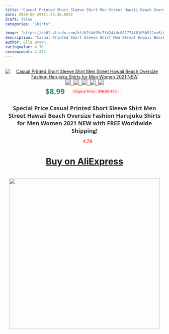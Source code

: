```yaml
---
title: "Casual Printed Short Sleeve Shirt Men Street Hawaii Beach Oversize Fashion Harujuku Shirts for Men Women 2021 NEW"
date: 2020-06-29T11:25:36.892Z
draft: false
categories: "Shirts"

image: "https://ae01.alicdn.com/kf/H2f4d95c7f4244dc881774f8105b512ec6/Casual-Printed-Short-Sleeve-Shirt-Men-Street-Hawaii-Beach-Oversize-Fashion-Harujuku-Shirts-for-Men-Women.jpg"
description: "Casual Printed Short Sleeve Shirt Men Street Hawaii Beach Oversize Fashion Harujuku Shirts for Men Women 2021 NEW"
author: Ella Brown
ratingvalue: 4.78
reviewcount: 2.222
---
```

<br>
<div style="text-align: center;">
<a href="https://s.click.aliexpress.com/e/_A4dlzb" target="_blank" rel="nofollow noopener noreferrer"><img alt="Casual Printed Short Sleeve Shirt Men Street Hawaii Beach Oversize Fashion Harujuku Shirts for Men Women 2021 NEW" class="magnifier-image" src="https://ae01.alicdn.com/kf/H2f4d95c7f4244dc881774f8105b512ec6/Casual-Printed-Short-Sleeve-Shirt-Men-Street-Hawaii-Beach-Oversize-Fashion-Harujuku-Shirts-for-Men-Women.jpg_640x640.jpg">
<br>
<img style="border:1px solid salmon" src="https://ae01.alicdn.com/kf/H2f4d95c7f4244dc881774f8105b512ec6/Casual-Printed-Short-Sleeve-Shirt-Men-Street-Hawaii-Beach-Oversize-Fashion-Harujuku-Shirts-for-Men-Women.jpg_120x120.jpg">&nbsp;&nbsp;<img style="border:1px solid salmon" src="https://ae01.alicdn.com/kf/Hdf08bcff5cf94937a59f3fde51a70a56M/Casual-Printed-Short-Sleeve-Shirt-Men-Street-Hawaii-Beach-Oversize-Fashion-Harujuku-Shirts-for-Men-Women.jpg_120x120.jpg">&nbsp;&nbsp;<img style="border:1px solid salmon" src="https://ae01.alicdn.com/kf/Hee3093ea3c3942109eec332d4d5b256aU/Casual-Printed-Short-Sleeve-Shirt-Men-Street-Hawaii-Beach-Oversize-Fashion-Harujuku-Shirts-for-Men-Women.jpg_120x120.jpg">&nbsp;&nbsp;<img style="border:1px solid salmon" src="https://ae01.alicdn.com/kf/H68ebf517e67b424084a90e69c8187e52i/Casual-Printed-Short-Sleeve-Shirt-Men-Street-Hawaii-Beach-Oversize-Fashion-Harujuku-Shirts-for-Men-Women.jpg_120x120.jpg">&nbsp;&nbsp;<img style="border:1px solid salmon" src="https://ae01.alicdn.com/kf/Hababc47c195f4f3d916b3221f79957f0J/Casual-Printed-Short-Sleeve-Shirt-Men-Street-Hawaii-Beach-Oversize-Fashion-Harujuku-Shirts-for-Men-Women.jpg_120x120.jpg"></a></div><br0>
<div style="text-align: center;"><span style="background-color: white; border: 0px; box-sizing: border-box; color: seagreen; display: inline-block; font-family: &quot;open sans&quot; , &quot;arial&quot; , &quot;helvetica&quot; , sans-serif , &quot;heiti&quot;; font-size: 24px; font-stretch: inherit; font-weight: 700; line-height: inherit; margin: 0px 10px 0px 0px; padding: 0px; vertical-align: middle;">$8.99 </span>
<span style="background: rgb(255 , 241 , 241); border-radius: 3px; border: 0px; box-sizing: border-box; color: #ff4747; display: inline-block; font-family: inherit; font-size: 12px; font-stretch: inherit; font-style: inherit; font-variant: inherit; font-weight: 600; line-height: inherit; margin: 0px; padding: 2px 5px; transform: scale(0.9); vertical-align: middle;">Original Price : <b style="text-decoration: line-through;">$16.35 </b> 45%&nbsp;&nbsp;</span></div>
<h1 style="color: #333333; display: inline-block; font-family: &quot;open sans&quot; , &quot;arial&quot; , &quot;helvetica&quot; , sans-serif , &quot;heiti&quot;; font-size: 18px; font-stretch: inherit; font-weight: 700; text-align: center;">Special Price Casual Printed Short Sleeve Shirt Men Street Hawaii Beach Oversize Fashion Harujuku Shirts for Men Women 2021 NEW with FREE Worldwide Shipping!</h1>
<div style="color: #ff4747; text-align: center;">
<img src="https://4.bp.blogspot.com/-M0ZcTcb-5uY/XleCXlxnR4I/AAAAAAAAAEc/OrjgMkXV1oMQFaCRZj5HQwOCBcu3w1FegCPcBGAYYCw/s1600/star.png" style="height: 15px;">&nbsp;<b>4.78</b></div>
<div class="button_cont" align="center"><a class="buynow_a" href="https://s.click.aliexpress.com/e/_A4dlzb" target="_blank" rel="nofollow noopener noreferrer"><H1>Buy on AliExpress</H1></a></div><br>
<div class="separator" style="clear: both; text-align: center;">
<img src="https://lh3.googleusercontent.com/-pTy5HemUv9M/XlePHvY0dAI/AAAAAAAAAE4/0nX5iRUoIWY8eMW9Dpxeirr157OZliDIgCLcBGAsYHQ/s1600/badge.gif" width="480">
</div>
